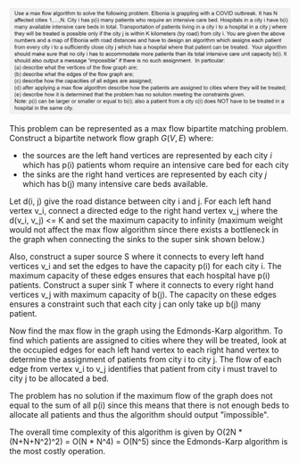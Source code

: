 ![image-20210818134643399](images/image-20210818134643399.png)

This problem can be represented as a max flow bipartite matching problem. Construct a bipartite network flow graph $G(V,E)$ where:

- the sources are the left hand vertices are represented by each city $i$ which has p(i) patients whom require an intensive care bed for each city 
- the sinks are the right hand vertices are represented by each city $j$ which has b(j) many intensive care beds available.

Let d(i, j) give the road distance between city i and j. For each left hand vertex v_i, connect a directed edge to the right hand vertex v_j where the d(v_i, v_j) <= K and set the maximum capacity to infinity (maximum weight would not affect the max flow algorithm since there exists a bottleneck in the graph when connecting the sinks to the super sink shown below.)

Also, construct a super source S where it connects to every left hand vertices v_i and set the edges to have the capacity p(i) for each city i. The maximum capacity of these edges ensures that each hospital have p(i) patients. Construct a super sink T where it connects to every right hand vertices v_j with maximum capacity of b(j). The capacity on these edges ensures a constraint such that each city j can only take up b(j) many patient.

Now find the max flow in the graph using the Edmonds-Karp algorithm. To find which patients are assigned to cities where they will be treated, look at the occupied edges for each left hand vertex to each right hand vertex to determine the assignment of patients from city i to city j. The flow of each edge from vertex v_i to v_j identifies that patient from city i must travel to city j to be allocated a bed.

The problem has no solution if the maximum flow of the graph does not equal to the sum of all p(i) since this means that there is not enough beds to allocate all patients and thus the algorithm should output "ïmpossible".

The overall time complexity of this algorithm is given by O(2N * (N+N+N^2)^2) = O(N * N^4) = O(N^5) since the Edmonds-Karp algorithm is the most costly operation.

